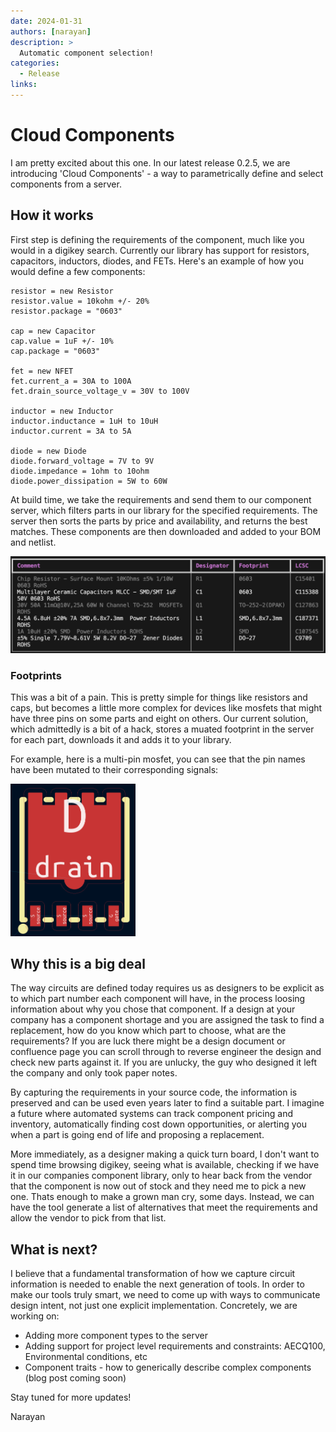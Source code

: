 ```yaml
---
date: 2024-01-31
authors: [narayan]
description: >
  Automatic component selection!
categories:
  - Release
links:
---
```


# Cloud Components

I am pretty excited about this one. In our latest release 0.2.5, we are introducing 'Cloud Components' - a way to parametrically define and select components from a server.

## How it works
First step is defining the requirements of the component, much like you would in a digikey search. Currently our library has support for resistors, capacitors, inductors, diodes, and FETs. Here's an example of how you would define a few components:
```ato
resistor = new Resistor
resistor.value = 10kohm +/- 20%
resistor.package = "0603"

cap = new Capacitor
cap.value = 1uF +/- 10%
cap.package = "0603"

fet = new NFET
fet.current_a = 30A to 100A
fet.drain_source_voltage_v = 30V to 100V

inductor = new Inductor
inductor.inductance = 1uH to 10uH
inductor.current = 3A to 5A

diode = new Diode
diode.forward_voltage = 7V to 9V
diode.impedance = 1ohm to 10ohm
diode.power_dissipation = 5W to 60W
```
At build time, we take the requirements and send them to our component server, which filters parts in our library for the specified requirements. The server then sorts the parts by price and availability, and returns the best matches. These components are then downloaded and added to your BOM and netlist.

![BOM output](../../assets/images/cloud_bom.png)

### Footprints
This was a bit of a pain. This is pretty simple for things like resistors and caps, but becomes a little more complex for devices like mosfets that might have three pins on some parts and eight on others. Our current solution, which admittedly is a bit of a hack, stores a muated footprint in the server for each part, downloads it and adds it to your library.

For example, here is a multi-pin mosfet, you can see that the pin names have been mutated to their corresponding signals:

<img src="../../assets/images/mosfet.png" alt="Example Image" width="200">

## Why this is a big deal
The way circuits are defined today requires us as designers to be explicit as to which part number each component will have, in the process loosing information about why you chose that component. If a design at your company has a component shortage and you are assigned the task to find a replacement, how do you know which part to choose, what are the requirements? If you are luck there might be a design document or confluence page you can scroll through to reverse engineer the design and check new parts against it. If you are unlucky, the guy who designed it left the company and only took paper notes.

By capturing the requirements in your source code, the information is preserved and can be used even years later to find a suitable part. I imagine a future where automated systems can track component pricing and inventory, automatically finding cost down opportunities, or alerting you when a part is going end of life and proposing a replacement.

More immediately, as a designer making a quick turn board, I don't want to spend time browsing digikey, seeing what is available, checking if we have it in our companies component library, only to hear back from the vendor that the component is now out of stock and they need me to pick a new one. Thats enough to make a grown man cry, some days. Instead, we can have the tool generate a list of alternatives that meet the requirements and allow the vendor to pick from that list.

## What is next?
I believe that a fundamental transformation of how we capture circuit information is needed to enable the next generation of tools. In order to make our tools truly smart, we need to come up with ways to communicate design intent, not just one explicit implementation.
Concretely, we are working on:

- Adding more component types to the server
- Adding support for project level requirements and constraints: AECQ100, Environmental conditions, etc
- Component traits - how to generically describe complex components (blog post coming soon)

Stay tuned for more updates!

Narayan